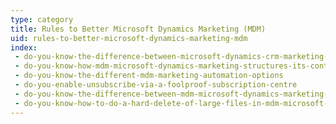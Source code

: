 ```yaml
---
type: category
title: Rules to Better Microsoft Dynamics Marketing (MDM)
uid: rules-to-better-microsoft-dynamics-marketing-mdm
index:
 - do-you-know-the-difference-between-microsoft-dynamics-crm-marketing-and-microsoft-dynamics-marketing-mdm
 - do-you-know-how-mdm-microsoft-dynamics-marketing-structures-its-contacts-and-companies
 - do-you-know-the-different-mdm-marketing-automation-options
 - do-you-enable-unsubscribe-via-a-foolproof-subscription-centre
 - do-you-know-the-difference-between-mdm-microsoft-dynamics-marketing-user-types
 - do-you-know-how-to-do-a-hard-delete-of-large-files-in-mdm-microsoft-dynamics-marketing
---
```




